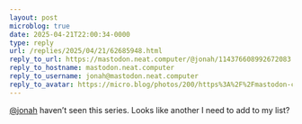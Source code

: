 ```yaml
---
layout: post
microblog: true
date: 2025-04-21T22:00:34-0000
type: reply
url: /replies/2025/04/21/62685948.html
reply_to_url: https://mastodon.neat.computer/@jonah/114376608992672083
reply_to_hostname: mastodon.neat.computer
reply_to_username: jonah@mastodon.neat.computer
reply_to_avatar: https://micro.blog/photos/200/https%3A%2F%2Fmastodon-cdn.neat.computer%2Faccounts%2Favatars%2F109%2F288%2F986%2F003%2F020%2F335%2Foriginal%2Fcad73b79303ffd94.jpeg
---
```

<p><span class="h-card"><a href="https://micro.blog/jonah@mastodon.neat.computer" class="u-url mention">@jonah</a></span> haven’t seen this series. Looks like another I need to add to my list?</p>

